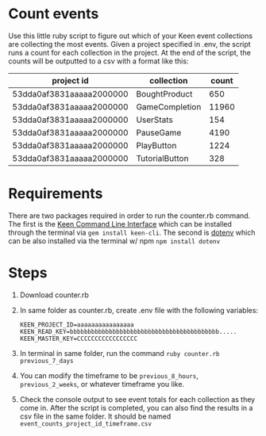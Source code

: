 # Count events 
Use this little ruby script to figure out which of your Keen event collections are collecting the most events.
Given a project specified in .env, the script runs a count for each collection in the project. 
At the end of the script, the counts will be outputted to a csv with a format like this:

project id | collection | count
--- | --- | ---
53dda0af3831aaaaa2000000 | BoughtProduct | 650
53dda0af3831aaaaa2000000 | GameCompletion | 11960
53dda0af3831aaaaa2000000 | UserStats | 154
53dda0af3831aaaaa2000000 | PauseGame | 4190
53dda0af3831aaaaa2000000 | PlayButton | 1224
53dda0af3831aaaaa2000000 | TutorialButton | 328

# Requirements
There are two packages required in order to run the counter.rb command. The first is the [Keen Command Line Interface](https://github.com/keen/keen-cli) which can be installed through the terminal via `gem install keen-cli`. The second is [dotenv](https://www.npmjs.com/package/dotenv) which can be also installed via the terminal w/ npm `npm install dotenv`


# Steps
1. Download counter.rb
2. In same folder as counter.rb, create .env file with the following variables:
  
   ```
   KEEN_PROJECT_ID=aaaaaaaaaaaaaaaa
   KEEN_READ_KEY=bbbbbbbbbbbbbbbbbbbbbbbbbbbbbbbbbbbbbbbbbb.....
   KEEN_MASTER_KEY=CCCCCCCCCCCCCCCCC
   ```
   
3. In terminal in same folder, run the command `ruby counter.rb previous_7_days`
4. You can modify the timeframe to be `previous_8_hours`, `previous_2_weeks`, or whatever timeframe you like.
5. Check the console output to see event totals for each collection as they come in. After the script is completed, you can also find the results in a csv file in the same folder. It should be named `event_counts_project_id_timeframe.csv`

